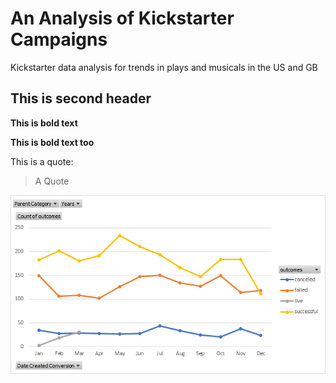 # An Analysis of Kickstarter Campaigns
Kickstarter data analysis for trends in plays and musicals in the US and GB

## This is second header
**This is bold text**

__This is bold text too__

This is a quote:
> A Quote

![Outcomes](images/Outcomes%20Based%20on%20Launch%20Date%20Chart.png)
